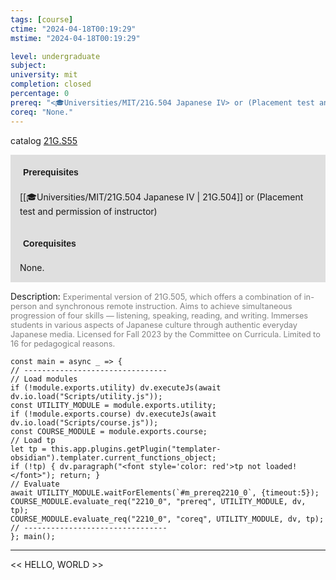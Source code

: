 ```yaml
---
tags: [course]
ctime: "2024-04-18T00:19:29"
mstime: "2024-04-18T00:19:29"

level: undergraduate
subject: 
university: mit
completion: closed
percentage: 0
prereq: "<🎓Universities/MIT/21G.504 Japanese IV> or (Placement test and permission of instructor)"
coreq: "None."
---
```


catalog [21G.S55](http://student.mit.edu/catalog/m21Gf.html#21G.S55)

<span style="display: block; padding: 15px; background-color: rgb(100, 100, 100, 0.2);"><font id="m_prereq2210_0" style="display: block; font-family: Arial, sans-serif; font-weight: bold; padding: 5px">Prerequisites</font><br><span id="prereq2210_0">[[🎓Universities/MIT/21G.504 Japanese IV | 21G.504]] or (Placement test and permission of instructor)</span></span>
<span style="display: block; padding: 15px; background-color: rgb(100, 100, 100, 0.2);"><font id="m_coreq2210_0" style="display: block; font-family: Arial, sans-serif; font-weight: bold; padding: 5px">Corequisites</font><br><span id="coreq2210_0">None.</span></span>

<font style="">Description:</font>
<font style="color: grey; font-size: 0.8rem;">Experimental version of 21G.505, which offers a combination of in-person and synchronous remote instruction. Aims to achieve simultaneous progression of four skills — listening, speaking, reading, and writing. Immerses students in various aspects of Japanese culture through authentic everyday Japanese media. Licensed for Fall 2023 by the Committee on Curricula. Limited to 16 for pedagogical reasons.</font>

```dataviewjs
const main = async _ => {
// --------------------------------
// Load modules
if (!module.exports.utility) dv.executeJs(await dv.io.load("Scripts/utility.js"));
const UTILITY_MODULE = module.exports.utility;
if (!module.exports.course) dv.executeJs(await dv.io.load("Scripts/course.js"));
const COURSE_MODULE = module.exports.course;
// Load tp
let tp = this.app.plugins.getPlugin("templater-obsidian").templater.current_functions_object;
if (!tp) { dv.paragraph("<font style='color: red'>tp not loaded!</font>"); return; }
// Evaluate
await UTILITY_MODULE.waitForElements(`#m_prereq2210_0`, {timeout:5});
COURSE_MODULE.evaluate_req("2210_0", "prereq", UTILITY_MODULE, dv, tp);
COURSE_MODULE.evaluate_req("2210_0", "coreq", UTILITY_MODULE, dv, tp);
// --------------------------------
}; main();
```

---

<< HELLO, WORLD >>
